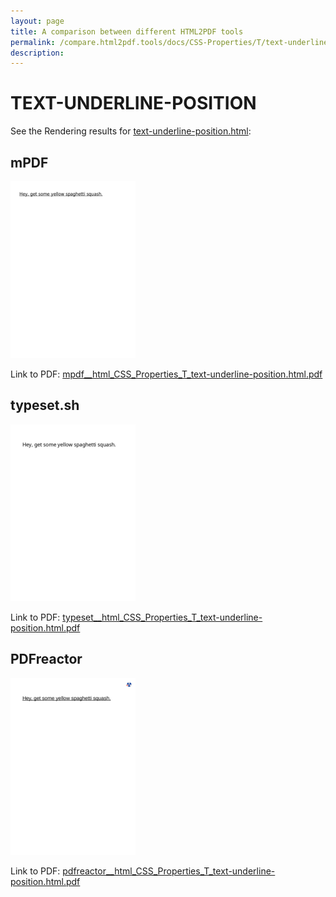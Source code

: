 ```yaml
---
layout: page
title: A comparison between different HTML2PDF tools
permalink: /compare.html2pdf.tools/docs/CSS-Properties/T/text-underline-position.md
description: 
---
```


# TEXT-UNDERLINE-POSITION

See the Rendering results for [text-underline-position.html](/html/CSS%20Properties/T/text-underline-position.html):

## mPDF
![](mpdf__html_CSS_Properties_T_text-underline-position.html.png) 

Link to PDF: [mpdf__html_CSS_Properties_T_text-underline-position.html.pdf](mpdf__html_CSS_Properties_T_text-underline-position.html.pdf)

## typeset.sh
![](typeset__html_CSS_Properties_T_text-underline-position.html.png) 

Link to PDF: [typeset__html_CSS_Properties_T_text-underline-position.html.pdf](typeset__html_CSS_Properties_T_text-underline-position.html.pdf)

## PDFreactor
![](pdfreactor__html_CSS_Properties_T_text-underline-position.html.png) 

Link to PDF: [pdfreactor__html_CSS_Properties_T_text-underline-position.html.pdf](pdfreactor__html_CSS_Properties_T_text-underline-position.html.pdf)
